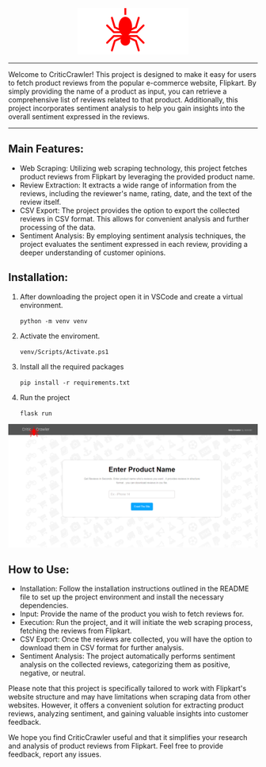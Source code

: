 <div align="center">
  <img src='https://github.com/Varinder-KM/Critic_Crawler/blob/master/static/logo.png' alt='logo'>
</div>
<hr>
<p>
  Welcome to CriticCrawler! This project is designed to make it easy for users to fetch product reviews from the popular e-commerce 
  website, Flipkart. By simply providing the name of a product as input, you can retrieve a comprehensive list of reviews related to 
  that product. Additionally, this project incorporates sentiment analysis to help you gain insights into the overall sentiment expressed 
  in the reviews.
 </p>
 <hr>
 
 <h2>Main Features:</h2>
 <ul>
  <li>Web Scraping: Utilizing web scraping technology, this project fetches product reviews from Flipkart by leveraging the provided product name.</li>
  <li>Review Extraction: It extracts a wide range of information from the reviews, including the reviewer's name, rating, date, and the text of the review itself.</li>
  <li>CSV Export: The project provides the option to export the collected reviews in CSV format. This allows for convenient analysis and further processing of the data.</li>
  <li>Sentiment Analysis: By employing sentiment analysis techniques, the project evaluates the sentiment expressed in each review, providing a deeper understanding of customer opinions.</li> 
 </ul>
 
 <h2>Installation: </h2>
 <ol>
  <li>
    <p>After downloading the project open it in VSCode and create a virtual environment.</p>
    <code>python -m venv venv </code>
  </li>
  <li>
    <p>Activate the enviroment.</p>
    <code>venv/Scripts/Activate.ps1</code>
  </li>
  <li>
     <p> Install all the required packages</p>
     <code>pip install -r requirements.txt</code>
  </li>
  <li>
    <p>Run the project</p>
    <code>flask run</code>
  </li>
 </ol>
  <img src='https://github.com/Varinder-KM/Critic_Crawler/blob/master/home_page.png' alt='home_page'>

<h2>How to Use:</h2>
<ul>
  <li>Installation: Follow the installation instructions outlined in the README file to set up the project environment and install the necessary dependencies.</li>
  <li>Input: Provide the name of the product you wish to fetch reviews for.</li>
  <li>Execution: Run the project, and it will initiate the web scraping process, fetching the reviews from Flipkart.</li>
  <li>CSV Export: Once the reviews are collected, you will have the option to download them in CSV format for further analysis.</li>
  <li>Sentiment Analysis: The project automatically performs sentiment analysis on the collected reviews, categorizing them as positive, negative, or neutral.</li>
 </ul>
 
 
 <p>
  Please note that this project is specifically tailored to work with Flipkart's website structure and may have limitations when scraping data from other websites. However, it offers a convenient solution for extracting product reviews, analyzing sentiment, and gaining valuable insights into customer feedback.
 </p>
 <p>
  We hope you find CriticCrawler useful and that it simplifies your research and analysis of product reviews from Flipkart. Feel free to provide feedback, report any issues. 
 </p>
  
 
 
